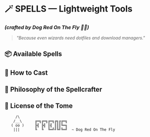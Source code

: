 # 🪄 SPELLS — Lightweight Tools
### *(crafted by Dog Red On The Fly 🐺🔥)*

> *"Because even wizards need dotfiles and download managers."*


## 📦 Available Spells
## 🧪 How to Cast
## 🧙 Philosophy of the Spellcrafter
## 📜 License of the Tome


```ansi
     /\
    /__\      ╔═╗╔═╗╔═╗╔╗╔╔═╗
   ( oo )     ╠╣ ╠╣ ║╣ ║║║╚═╗
    |||       ╚  ╚  ╚═╝╝╚╝╚═╝  ~ Dog Red On The Fly
